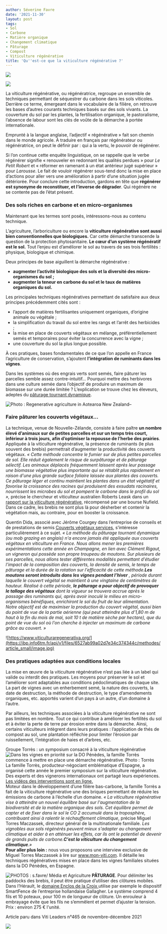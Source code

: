 ```yaml
---
author: Séverine Favre
date: '2021-11-30'
layout: post
tags:
- Sol
- Carbone
- Matière organique
- Changement climatique
- Pâturage
- Compost
- Viticulture régénérative
title: 'Qu''est-ce que la viticulture régénérative ?'
---
```


![](https://ibp.info6tm.fr/api/v1/files/6527ab999be9825b482e8028/methodes/pag_article/image.jpg)

![](/css/img/logos-categorie/logos-mini/grey/img-viti-grey.svg)

La viticulture régénérative, ou régénératrice, regroupe un ensemble de techniques permettant de séquestrer du carbone dans les sols viticoles. Derrière ce terme, émergeant dans le vocabulaire de la filière, on retrouve les bases d’autres courants techniques basés sur des sols vivants. La couverture du sol par les plantes, la fertilisation organique, le pastoralisme, l’absence de labour sont les clés de voûte de la démarche à portée internationale.

Emprunté à la langue anglaise, l’adjectif « régénérative » fait son chemin dans le monde agricole. À traduire en français par régénérateur ou régénératrice, on peut le définir par : qui a la vertu, le pouvoir de régénérer.

Si l’on continue cette enquête linguistique, on se rappelle que le verbe régénérer signifie « renouveler en redonnant les qualités perdues » pour _Le Petit Robert_ et « réformer en ramenant à un état antérieur jugé supérieur » pour  _Larousse_. Le fait de vouloir régénérer sous-tend donc la mise en place d’actions pour aller vers une amélioration à partir d’une situation jugée détériorée. Pour conclure cette introduction, gardons en tête que **régénérer est synonyme de reconstituer, et l’inverse de dégrader**. Qui régénère ne se contente pas de l’état présent.

### Des sols riches en carbone et en micro-organismes

Maintenant que les termes sont posés, intéressons-nous au contenu technique.

L’agriculture, l’arboriculture ou encore la **viticulture régénérative sont aussi bien conventionnelles que biologiques.** Car cette démarche transcende la question de la protection phytosanitaire. **Le cœur d’un système régénératif est le sol.** Tout l’enjeu est d’améliorer le sol au travers de ses trois fertilités : physique, biologique et chimique.

Deux principes de base aiguillent la démarche régénérative :

  * **augmenter l’activité biologique des sols et la diversité des micro-organismes du sol ;**
  * **augmenter la teneur en carbone du sol et le taux de matières organiques du sol.**



Les principales techniques régénératives permettant de satisfaire aux deux principes précédemment cités sont :

  * l’apport de matières fertilisantes uniquement organiques, d’origine animale ou végétale ;
  * la simplification du travail du sol entre les rangs et l’arrêt des herbicides ;
  * la mise en place de couverts végétaux en mélange, préférentiellement semés et temporaires pour éviter la concurrence avec la vigne ;
  * une couverture du sol la plus longue possible.



À ces pratiques, bases fondamentales de ce que l’on appelle en France l’agriculture de conservation, s’ajoutent **l’intégration de ruminants dans les vignes**.

Dans les systèmes où des engrais verts sont semés, faire pâturer les parcelles semble assez contre-intuitif… Pourquoi mettre des herbivores dans une culture semée dans l’objectif de produire un maximum de biomasse sur une durée limitée ? L’explication se trouve chez les éleveurs, adeptes du [pâturage tournant dynamique](https://moselle.chambre-agriculture.fr/fileadmin/user_upload/National/FAL_commun/publications/Grand-Est/41_paturage_tournant_ce_quil_faut_savoir_fiche_technique_herbe_2018.pdf).

![Photo : Regenerative agriculture in Aotearoa New Zealand–](https://ibp.info6tm.fr/api/v1/files/6527ab99a02d7e34c374344b/methodes/article_small/image.png)

### Faire pâturer les couverts végétaux…

La technique, venue de Nouvelle-Zélande, consiste à faire paître **un nombre élevé d’animaux sur de petites parcelles et sur un temps très court, inférieur à trois jours, afin d’optimiser la repousse de l’herbe des prairies**. Appliquée à la viticulture régénérative, la présence de ruminants (le plus souvent des brebis) permettrait d’augmenter la productivité des couverts végétaux. _« Cette méthode concentre le fumier sur de plus petites parcelles de sol. Elle réduit également le risque de surpâturage et de pâturage sélectif. Les animaux déplacés fréquemment laissent après leur passage une biomasse végétative plus importante qui se rétablit plus rapidement en raison d'une plus grande surface foliaire laissée aux plantes des couverts. Ce pâturage léger et continu maintient les plantes dans un état végétatif et favorise la croissance des racines qui produisent des exsudats racinaires, nourrissent les microbes du sol et pompent le carbone dans le profil du sol »,_ précise le chercheur et viticulteur australien Roberts Leask dans un [rapport sur la viticulture régénérative](https://www.nuffield.com.au/richard-leask-2019), récompensé par une bourse Nufield. Dans ce cadre, les brebis ne sont plus là pour désherber et contenir la végétation mais, au contraire, pour en booster la croissance.

Quentin Dida, associé avec Jérôme Courgey dans l’entreprise de conseils et de prestations de semis [Couverts végétaux services](https://couvertsvegetauxservice.fr/), s’intéresse particulièrement à ce sujet.  _« La méthode du pâturage tournant dynamique (ou mob grazing en anglais) n'a encore jamais été appliquée aux couverts végétaux en viticulture en France. Nous allons mener les premières expérimentations cette année en Champagne, en lien avec Clément Rigaut, un vigneron qui possède son propre troupeau de moutons. Sur plusieurs de ses parcelles, nous allons tester différentes modalités permettant d'étudier l'impact de la composition des couverts, la densité de semis, le temps de pâturage et la durée de la rotation sur l'efficacité de cette méthode.**Les moutons seront introduits dans les vignes pendant l’hiver** , période durant laquelle le couvert végétal se maintient à une vingtaine de centimètres de hauteur. Réalisé à cette période, **le pâturage a pour objectif de provoquer le tallage des végétaux** dont la vigueur se trouvera accrue après le passage des ruminants qui, après avoir inoculé le milieu en micro-organismes bénéfiques, enrichiront le sol du fruit de leur alimentation. Notre objectif est de maximiser la production du couvert végétal, aussi bien du point de vue de la partie aérienne (qui peut atteindre plus d'1,80 m de haut à la fin du mois de mai, soit 10 t de matière sèche par hectare), que du point de vue du sol où l'on cherche à injecter un maximum de carbone grâce au couvert. »_

![https://www.viticulturaregenerativa.org/](https://ibp.info6tm.fr/api/v1/files/6527ab99a02d7e34c374344c/methodes/article_small/image.jpg)

### Des pratiques adaptées aux conditions locales

La mise en œuvre de la viticulture régénérative n’est pas liée à un label qui valide ou interdit des pratiques. Les moyens pour préserver le sol et l’améliorer sont adaptables aux conditions pédoclimatiques de chaque site. La part de vignes avec un enherbement semé, la nature des couverts, la date de destruction, la méthode de destruction, le type d’amendements organiques, etc. apportés varient d’un pays à un autre, d’un domaine à l’autre.

Par ailleurs, les techniques associées à la viticulture régénérative ne sont pas limitées en nombre. Tout ce qui contribue à améliorer les fertilités du sol et à éviter la perte de terre par érosion entre dans la démarche. Ainsi, certains viticulteurs intègrent dans leurs pratiques : l’application de thés de compost au sol, une plantation réfléchie pour limiter l’érosion par ruissellement, l’intégration de haies et d’arbres, etc.

Groupe Torrès : un symposium consacré à la viticulture régénérative  
![Dans les vignes en priorité sur la DO Pénèdes, la famille Torrès commence à mettre en place une démarche régénérative.  Photo : Torrès](https://ibp.info6tm.fr/api/v1/files/6527ab996db7cb1a6b6d324b/methodes/article_small/image.jpg) La famille Torrès, producteur-négociant emblématique d’Espagne, a organisé cette année le premier symposium sur la viticulture régénérative. Des experts et des vignerons internationaux ont partagé leurs expériences. [Les vidéos des interventions sont en ligne.](https://www.torres.es/es/blog/planeta-vino/viticultura-regenerativa)  
Moteur dans le développement d’une filière bas-carbone, la famille Torrès a fait de la viticulture régénérative une des briques permettant de réduire les émissions de carbone à l’échelle d’un domaine. _« La viticulture régénérative vise à atteindre un nouvel équilibre basé sur l'augmentation de la biodiversité et de la matière organique des sols. Cet équilibre permet de capter et de fixer dans le sol le CO 2 accumulé dans la troposphère, contribuant ainsi à ralentir le réchauffement climatique_, précise Miguel Torres Maczassek, directeur général de la multinationale familiale.  _Les vignobles aux sols régénérés peuvent mieux s'adapter au changement climatique et aider à en atténuer les effets, car ils ont le potentiel de devenir de grands puits de carbone.**C'est la viticulture du changement climatique**_._»_  
**Pour aller plus loin :** nous vous proposons une interview exclusive de Miguel Torres Maczassek à lire sur www.mon-viti.com. Il détaille les techniques régénératives mises en place dans les vignes familiales situées dans la DO Pénèdes, en Espagne. 

![PHOTOS&nbsp;: s.favre/ Média et Agriculture](https://ibp.info6tm.fr/api/v1/files/6527ab99cb14f27d541e48c6/methodes/article_small/image.png) **PÂTURAGE**. Pour délimiter les paddocks des brebis, il peut être pratique d’utiliser des clôtures mobiles. Dans l’Hérault, le [domaine Enclos de la Croix ](/articles/machinisme/jai-opte-pour-un-enjambeur-dans-mes-vignes-semi-larges)utilise par exemple le dispositif SmartFence de l’entreprise hollandaise Gallagher. Le système comprend 4 fils et 10 poteaux, pour 100 m de longueur de clôture. Un enrouleur à embrayage évite que les fils ne s’emmêlent et permet d’ajuster la tension. Prix : environ 275 € l'unité. 

Article paru dans Viti Leaders n°465 de novembre-décembre 2021 

![](https://ibp.info6tm.fr/api/v1/files/6527ab7d54fb5d366c49ec4b/methodes/article_small/image.png)
